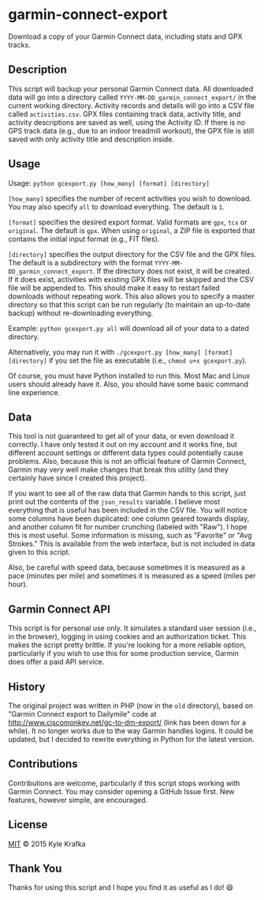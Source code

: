 garmin-connect-export
=====================

Download a copy of your Garmin Connect data, including stats and GPX tracks.

Description
-----------
This script will backup your personal Garmin Connect data. All downloaded data will go into a directory called `YYYY-MM-DD_garmin_connect_export/` in the current working directory. Activity records and details will go into a CSV file called `activities.csv`. GPX files containing track data, activity title, and activity descriptions are saved as well, using the Activity ID. If there is no GPS track data (e.g., due to an indoor treadmill workout), the GPX file is still saved with only activity title and description inside.

Usage
-----
Usage: `python gcexport.py [how_many] [format] [directory]`

`[how_many]` specifies the number of recent activities you wish to download. You may also specify `all` to download everything. The default is `1`.

`[format]` specifies the desired export format. Valid formats are `gpx`, `tcx` or `original`. The default is `gpx`. When using `original`, a ZIP file is exported that contains the initial input format (e.g., FIT files).

`[directory]` specifies the output directory for the CSV file and the GPX files. The default is a subdirectory with the format `YYYY-MM-DD_garmin_connect_export`. If the directory does not exist, it will be created. If it does exist, activities with existing GPX files will be skipped and the CSV file will be appended to. This should make it easy to restart failed downloads without repeating work. This also allows you to specify a master directory so that this script can be run regularly (to maintain an up-to-date backup) without re-downloading everything.

Example: `python gcexport.py all` will download all of your data to a dated directory.

Alternatively, you may run it with `./gcexport.py [how_many] [format] [directory]` if you set the file as executable (i.e., `chmod u+x gcexport.py`).

Of course, you must have Python installed to run this. Most Mac and Linux users should already have it. Also, you should have some basic command line experience.

Data
----
This tool is not guaranteed to get all of your data, or even download it correctly. I have only tested it out on my account and it works fine, but different account settings or different data types could potentially cause problems. Also, because this is not an official feature of Garmin Connect, Garmin may very well make changes that break this utility (and they certainly have since I created this project).

If you want to see all of the raw data that Garmin hands to this script, just print out the contents of the `json_results` variable. I believe most everything that is useful has been included in the CSV file. You will notice some columns have been duplicated: one column geared towards display, and another column fit for number crunching (labeled with "Raw"). I hope this is most useful. Some information is missing, such as "Favorite" or "Avg Strokes."  This is available from the web interface, but is not included in data given to this script.

Also, be careful with speed data, because sometimes it is measured as a pace (minutes per mile) and sometimes it is measured as a speed (miles per hour).

Garmin Connect API
------------------
This script is for personal use only. It simulates a standard user session (i.e., in the browser), logging in using cookies and an authorization ticket. This makes the script pretty brittle. If you're looking for a more reliable option, particularly if you wish to use this for some production service, Garmin does offer a paid API service.

History
-------
The original project was written in PHP (now in the `old` directory), based on "Garmin Connect export to Dailymile" code at http://www.ciscomonkey.net/gc-to-dm-export/ (link has been down for a while). It no longer works due to the way Garmin handles logins. It could be updated, but I decided to rewrite everything in Python for the latest version.

Contributions
-------------
Contributions are welcome, particularly if this script stops working with Garmin Connect. You may consider opening a GitHub Issue first. New features, however simple, are encouraged.

License
-------
[MIT](https://github.com/kjkjava/garmin-connect-export/blob/master/LICENSE) &copy; 2015 Kyle Krafka

Thank You
---------
Thanks for using this script and I hope you find it as useful as I do! :smile:
